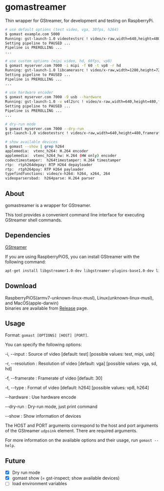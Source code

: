 # gomastreamer

Thin wrapper for GStreamer, for development and testing on RaspberryPi.

```sh
# use default options (test video, vga, 30fps, h264)
$ gomast example.com 5000
Running: gst-launch-1.0 videotestsrc ! video/x-raw,width=640,height=480,framerate=30/1 ! videoconvert ! x264enc ! rtph264pay ! udpsink  host=example.com  port=5000
Setting pipeline to PAUSED ...
Pipeline is PREROLLING ...
...

# use custom options (mipi video, hd, 60fps, vp8)
$ gomast myserver.com 7000 -i mipi -f 60 -t vp8 -r hd
Running: gst-launch-1.0 libcamerasrc ! video/x-raw,width=1280,height=720,framerate=60/1 ! videoconvert ! vp8enc ! rtpvp8pay ! udpsink  host=myserver.com  port=7000
Setting pipeline to PAUSED ...
Pipeline is PREROLLING ...
...

# use hardware encoder
$ gomast myserver.com 7000 -9 usb --hardware
Running: gst-launch-1.0 -v v4l2src ! video/x-raw,width=640,height=480,framerate=30/1 ! videoconvert ! v4l2h264enc ! 'video/x-h264,level=(string)4' ! rtph264pay ! udpsink  host=myserver.com  port=7000
Setting pipeline to PAUSED ...
Pipeline is PREROLLING ...
...

# dry-run mode
$ gomast myserver.com 7000 --dry-run
gst-launch-1.0 videotestsrc ! video/x-raw,width=640,height=480,framerate=30/1 ! videoconvert ! x264enc ! rtph264pay ! udpsink  host=myserver.com  port=7000

# show available devices
$ gomast --show | grep h264
applemedia:  vtenc_h264: H.264 encoder
applemedia:  vtenc_h264_hw: H.264 (HW only) encoder
codectimestamper:  h264timestamper: H.264 timestamper
rtp:  rtph264depay: RTP H264 depayloader
rtp:  rtph264pay: RTP H264 payloader
typefindfunctions: video/x-h264: h264, x264, 264
videoparsersbad:  h264parse: H.264 parser

```

## About

gomastreamer is a wrapper for GStreamer.

This tool provides a convenient command line interface for executing GStreamer shell commands.

## Dependencies

[GStreamer](https://gstreamer.freedesktop.org/)

If you are using RaspberryPiOS, you can install GStreamer with the following command:

```sh
apt-get install libgstreamer1.0-dev libgstreamer-plugins-base1.0-dev libgstreamer-plugins-bad1.0-dev gstreamer1.0-plugins-base gstreamer1.0-plugins-good gstreamer1.0-plugins-bad gstreamer1.0-plugins-ugly gstreamer1.0-libav gstreamer1.0-doc gstreamer1.0-tools gstreamer1.0-x gstreamer1.0-alsa gstreamer1.0-gl gstreamer1.0-gtk3 gstreamer1.0-qt5 gstreamer1.0-pulseaudio
```

## Download

RaspberryPiOS(armv7-unknown-linux-musl), Linux(unknown-linux-musl), and MacOS(apple-darwin)  
binaries are available from [Release](http://github.com/gomadoufu/gomastreamer/releases) page.

## Usage

Format: `gomast [OPTIONS] [HOST] [PORT]`.

You can specify the following options:

-i, --input : Source of video [default: test] [possible values: test, mipi, usb]

-r, --resolution : Resolution of video [default: vga] [possible values: vga, sd, hd]

-f, --framerate : Framerate of video [default: 30]

-t, --type : Format of video [default: h264] [possible values: vp8, h264]

--hardware : Use hardware encode

--dry-run : Dry-run mode, just print command

--show : Show information of devices

The HOST and PORT arguments correspond to the host and port arguments of the GStreamer `udpsink` element. There are required arguments.

For more information on the available options and their usage, run `gomast --help`.

## Future

- [x] Dry run mode
- [x] gomast show (= gst-inspect; show available devices)
- [ ] load environment variables

